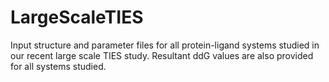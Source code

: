 # LargeScaleTIES
Input structure and parameter files for all protein-ligand systems studied in our recent large scale TIES study.
Resultant ddG values are also provided for all systems studied.
